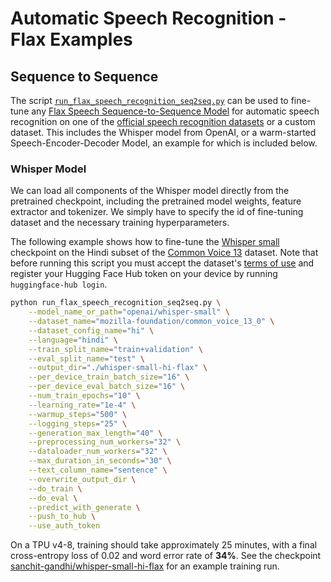 <!---
Copyright 2023 The HuggingFace Team. All rights reserved.

Licensed under the Apache License, Version 2.0 (the "License");
you may not use this file except in compliance with the License.
You may obtain a copy of the License at

    http://www.apache.org/licenses/LICENSE-2.0

Unless required by applicable law or agreed to in writing, software
distributed under the License is distributed on an "AS IS" BASIS,
WITHOUT WARRANTIES OR CONDITIONS OF ANY KIND, either express or implied.
See the License for the specific language governing permissions and
limitations under the License.
-->

# Automatic Speech Recognition - Flax Examples

## Sequence to Sequence

The script [`run_flax_speech_recognition_seq2seq.py`](https://github.com/huggingface/transformers/blob/main/examples/flax/speech-recognition/run_flax_speech_recognition_seq2seq.py) 
can be used to fine-tune any [Flax Speech Sequence-to-Sequence Model](https://hf-mirror.com/docs/transformers/main/en/model_doc/auto#transformers.FlaxAutoModelForSpeechSeq2Seq) 
for automatic speech recognition on one of the [official speech recognition datasets](https://hf-mirror.com/datasets?task_ids=task_ids:automatic-speech-recognition) 
or a custom dataset. This includes the Whisper model from OpenAI, or a warm-started Speech-Encoder-Decoder Model, 
an example for which is included below.

### Whisper Model

We can load all components of the Whisper model directly from the pretrained checkpoint, including the pretrained model 
weights, feature extractor and tokenizer. We simply have to specify the id of fine-tuning dataset and the necessary
training hyperparameters.

The following example shows how to fine-tune the [Whisper small](https://hf-mirror.com/openai/whisper-small) checkpoint 
on the Hindi subset of the [Common Voice 13](https://hf-mirror.com/datasets/mozilla-foundation/common_voice_13_0) dataset.
Note that before running this script you must accept the dataset's [terms of use](https://hf-mirror.com/datasets/mozilla-foundation/common_voice_13_0) 
and register your Hugging Face Hub token on your device by running `huggingface-hub login`.

```bash
python run_flax_speech_recognition_seq2seq.py \
	--model_name_or_path="openai/whisper-small" \
	--dataset_name="mozilla-foundation/common_voice_13_0" \
	--dataset_config_name="hi" \
	--language="hindi" \
	--train_split_name="train+validation" \
	--eval_split_name="test" \
	--output_dir="./whisper-small-hi-flax" \
	--per_device_train_batch_size="16" \
	--per_device_eval_batch_size="16" \
	--num_train_epochs="10" \
	--learning_rate="1e-4" \
	--warmup_steps="500" \
	--logging_steps="25" \
	--generation_max_length="40" \
	--preprocessing_num_workers="32" \
	--dataloader_num_workers="32" \
	--max_duration_in_seconds="30" \
	--text_column_name="sentence" \
	--overwrite_output_dir \
	--do_train \
	--do_eval \
	--predict_with_generate \
	--push_to_hub \
	--use_auth_token
```

On a TPU v4-8, training should take approximately 25 minutes, with a final cross-entropy loss of 0.02 and word error 
rate of **34%**. See the checkpoint [sanchit-gandhi/whisper-small-hi-flax](https://hf-mirror.com/sanchit-gandhi/whisper-small-hi-flax)
for an example training run.
